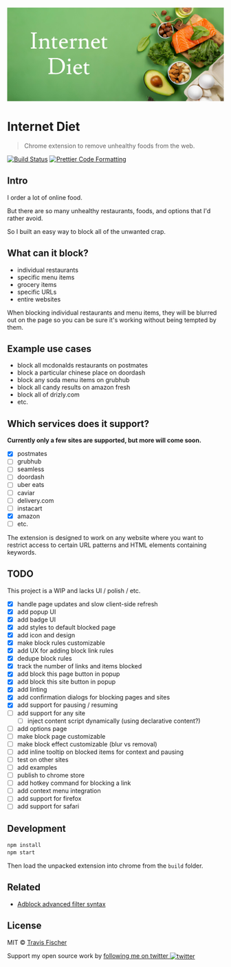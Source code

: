 <p align="center">
  <img alt="Internet Diet" src="assets/banner.jpg">
</p>

# Internet Diet

> Chrome extension to remove unhealthy foods from the web.

[![Build Status](https://github.com/transitive-bullshit/internet-diet/actions/workflows/test.yml/badge.svg)](https://github.com/transitive-bullshit/internet-diet/actions/workflows/test.yml) [![Prettier Code Formatting](https://img.shields.io/badge/code_style-prettier-brightgreen.svg)](https://prettier.io)

## Intro

I order a lot of online food.

But there are so many unhealthy restaurants, foods, and options that I'd rather avoid.

So I built an easy way to block all of the unwanted crap.

## What can it block?

- individual restaurants
- specific menu items
- grocery items
- specific URLs
- entire websites

When blocking individual restaurants and menu items, they will be blurred out on the page so you can be sure it's working without being tempted by them.

## Example use cases

- block all mcdonalds restaurants on postmates
- block a particular chinese place on doordash
- block any soda menu items on grubhub
- block all candy results on amazon fresh
- block all of drizly.com
- etc.

## Which services does it support?

**Currently only a few sites are supported, but more will come soon.**

- [x] postmates
- [ ] grubhub
- [ ] seamless
- [ ] doordash
- [ ] uber eats
- [ ] caviar
- [ ] delivery.com
- [ ] instacart
- [x] amazon
- [ ] etc.

The extension is designed to work on any website where you want to restrict access to certain URL patterns and HTML elements containing keywords.

## TODO

This project is a WIP and lacks UI / polish / etc.

- [x] handle page updates and slow client-side refresh
- [x] add popup UI
- [x] add badge UI
- [x] add styles to default blocked page
- [x] add icon and design
- [x] make block rules customizable
- [x] add UX for adding block link rules
- [x] dedupe block rules
- [x] track the number of links and items blocked
- [x] add block this page button in popup
- [x] add block this site button in popup
- [x] add linting
- [x] add confirmation dialogs for blocking pages and sites
- [x] add support for pausing / resuming
- [ ] add support for any site
  - [ ] inject content script dynamically (using declarative content?)
- [ ] add options page
- [ ] make block page customizable
- [ ] make block effect customizable (blur vs removal)
- [ ] add inline tooltip on blocked items for context and pausing
- [ ] test on other sites
- [ ] add examples
- [ ] publish to chrome store
- [ ] add hotkey command for blocking a link
- [ ] add context menu integration
- [ ] add support for firefox
- [ ] add support for safari

## Development

```bash
npm install
npm start
```

Then load the unpacked extension into chrome from the `build` folder.

## Related

- [Adblock advanced filter syntax](https://help.eyeo.com/en/adblockplus/how-to-write-filters)

## License

MIT © [Travis Fischer](https://transitivebullsh.it)

Support my open source work by <a href="https://twitter.com/transitive_bs">following me on twitter <img src="https://storage.googleapis.com/saasify-assets/twitter-logo.svg" alt="twitter" height="24px" align="center"></a>
